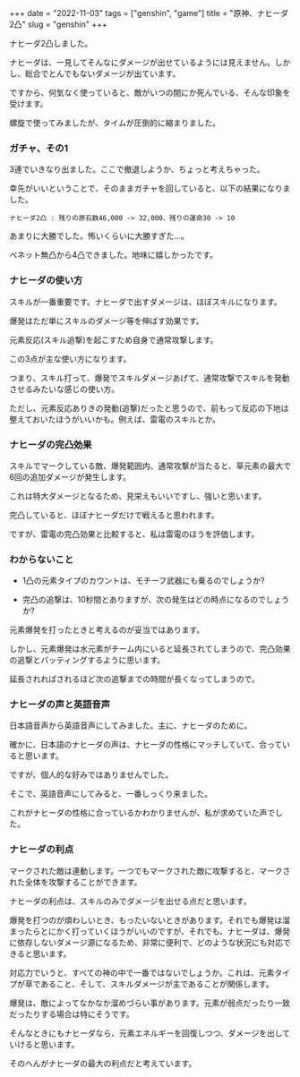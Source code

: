 +++
date = "2022-11-03"
tags = ["genshin", "game"]
title = "原神、ナヒーダ2凸"
slug = "genshin"
+++

ナヒーダ2凸しました。

ナヒーダは、一見してそんなにダメージが出せているようには見えません。しかし、総合でとんでもないダメージが出ています。

ですから、何気なく使っていると、敵がいつの間にか死んでいる、そんな印象を受けます。

螺旋で使ってみましたが、タイムが圧倒的に縮まりました。

### ガチャ、その1

3連でいきなり出ました。ここで撤退しようか、ちょっと考えちゃった。

幸先がいいということで、そのままガチャを回していると、以下の結果になりました。

`ナヒーダ2凸 : 残りの原石数46,000 -> 32,000、残りの運命30 -> 10`

あまりに大勝でした。怖いくらいに大勝すぎた...。

ベネット無凸から4凸できました。地味に嬉しかったです。

### ナヒーダの使い方

スキルが一番重要です。ナヒーダで出すダメージは、ほぼスキルになります。

爆発はただ単にスキルのダメージ等を伸ばす効果です。

元素反応(スキル追撃)を起こすため自身で通常攻撃します。

この3点が主な使い方になります。

つまり、スキル打って、爆発でスキルダメージあげて、通常攻撃でスキルを発動させるみたいな感じの使い方。

ただし、元素反応ありきの発動(追撃)だったと思うので、前もって反応の下地は整えておいたほうがいいかも。例えば、雷電のスキルとか。

### ナヒーダの完凸効果

スキルでマークしている敵、爆発範囲内、通常攻撃が当たると、草元素の最大で6回の追加ダメージが発生します。

これは特大ダメージとなるため、見栄えもいいですし、強いと思います。

完凸していると、ほぼナヒーダだけで戦えると思われます。

ですが、雷電の完凸効果と比較すると、私は雷電のほうを評価します。

### わからないこと

- 1凸の元素タイプのカウントは、モチーフ武器にも乗るのでしょうか?

- 完凸の追撃は、10秒間とありますが、次の発生はどの時点になるのでしょうか?

元素爆発を打ったときと考えるのが妥当ではあります。

しかし、元素爆発は水元素がチーム内にいると延長されてしまうので、完凸効果の追撃とバッティングするように思います。

延長されればされるほど次の追撃までの時間が長くなってしまうので。

### ナヒーダの声と英語音声

日本語音声から英語音声にしてみました。主に、ナヒーダのために。

確かに、日本語のナヒーダの声は、ナヒーダの性格にマッチしていて、合っていると思います。

ですが、個人的な好みではありませんでした。

そこで、英語音声にしてみると、一番しっくり来ました。

これがナヒーダの性格に合っているかわかりませんが、私が求めていた声でした。

### ナヒーダの利点

マークされた敵は連動します。一つでもマークされた敵に攻撃すると、マークされた全体を攻撃することができます。

ナヒーダの利点は、スキルのみでダメージを出せる点だと思います。

爆発を打つのが煩わしいとき、もったいないときがあります。それでも爆発は溜まったらとにかく打っていくほうがいいのですが、それでも、ナヒーダは、爆発に依存しないダメージ源になるため、非常に便利で、どのような状況にも対応できると思います。

対応力でいうと、すべての神の中で一番ではないでしょうか。これは、元素タイプが草であること、そして、スキルダメージが主であることが関係します。

爆発は、敵によってなかなか溜めづらい事があります。元素が弱点だったり一致だったりする場合は特にそうです。

そんなときにもナヒーダなら、元素エネルギーを回復しつつ、ダメージを出していけると思います。

そのへんがナヒーダの最大の利点だと考えています。

